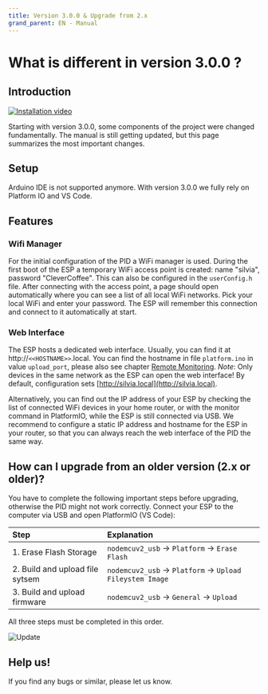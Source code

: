 ```yaml
---
title: Version 3.0.0 & Upgrade from 2.x
grand_parent: EN - Manual
---
```


# What is different in version 3.0.0 ?

## Introduction

[![Installation video](https://img.youtube.com/vi/KZPjisOEcQ4/hqdefault.jpg)](https://www.youtube.com/watch?v=KZPjisOEcQ4)

Starting with version 3.0.0, some components of the project were changed fundamentally. The manual is still getting updated, but this page summarizes the most important changes.

## Setup

Arduino IDE is not supported anymore. With version 3.0.0 we fully rely on Platform IO and VS Code.

## Features

### Wifi Manager

For the initial configuration of the PID a WiFi manager is used. During the first boot of the ESP a temporary WiFi access point is created: name "silvia", password "CleverCoffee". This can also be configured in the `userConfig.h` file. After connecting with the access point, a page should open automatically where you can see a list of all local WiFi networks. Pick your local WiFi and enter your password. The ESP will remember this connection and connect to it automatically at start.

### Web Interface

The ESP hosts a dedicated web interface. Usually, you can find it at http://`<<HOSTNAME>>`.local. You can find the hostname in file `platform.ino` in value `upload_port`, please also see chapter [Remote Monitoring](../software-part-I/wifi-configuration.md#remote-monitoring). _Note_: Only devices in the same network as the ESP can open the web interface! By default, configuration sets [http://silvia.local](http://silvia.local).

Alternatively, you can find out the IP address of your ESP by checking the list of connected WiFi devices in your home router, or with the monitor command in PlatformIO, while the ESP is still connected via USB. We recommend to configure a static IP address and hostname for the ESP in your router, so that you can always reach the web interface of the PID the same way.

## How can I upgrade from an older version (2.x or older)?

You have to complete the following important steps before upgrading, otherwise the PID might not work correctly.
Connect your ESP to the computer via USB and open PlatformIO (VS Code):

| Step                            | Explanation                                               |
| :------------------------------ | :-------------------------------------------------------- |
| 1. Erase Flash Storage          | `nodemcuv2_usb` -> `Platform` -> `Erase Flash`            |
| 2. Build and upload file sytsem | `nodemcuv2_usb` -> `Platform` -> `Upload Fileystem Image` |
| 3. Build and upload firmware    | `nodemcuv2_usb` -> `General` -> `Upload`                  |

All three steps must be completed in this order.

![Update](/img/intro/version3/platformio_upgrade.png)

## Help us!

If you find any bugs or similar, please let us know.
